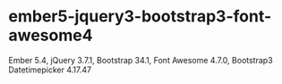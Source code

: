 # ember5-jquery3-bootstrap3-font-awesome4
Ember 5.4, jQuery 3.7.1, Bootstrap 34.1, Font Awesome 4.7.0, Bootstrap3 Datetimepicker 4.17.47
